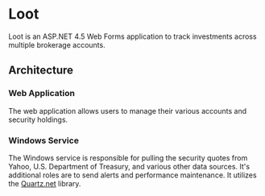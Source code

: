 # Loot
Loot is an ASP.NET 4.5 Web Forms application to track investments across multiple brokerage accounts.

## Architecture

### Web Application

The web application allows users to manage their various accounts and security holdings.

### Windows Service

The Windows service is responsible for pulling the security quotes from Yahoo, U.S. Department of Treasury, and various other data sources.  It's additional roles are to send alerts and performance maintenance.  It utilizes the [Quartz.net](https://github.com/quartznet/quartznet) library.